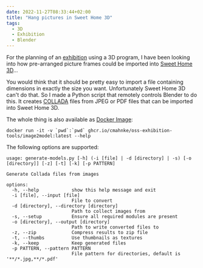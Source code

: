 ```yaml
---
date: 2022-11-27T08:33:44+02:00
title: "Hang pictures in Sweet Home 3D"
tags:
  - 3D
  - Exhibition
  - Blender
---
```


For the planning of an [exhibition](/en/post/wilma-brauner/) using a 3D program, I have been looking into how pre-arranged picture frames could be imported into [Sweet Home 3D](https://www.sweethome3d.com/)...
<!--more-->

You would think that it should be pretty easy to import a file containing dimensions in exactly the size you want. Unfortunately Sweet Home 3D can't do that. So I made a Python script that remotely controls Blender to do this. It creates [COLLADA](https://en.wikipedia.org/wiki/COLLADA) files from JPEG or PDF files that can be imported into Sweet Home 3D.

The whole thing is also available as [Docker Image](https://github.com/cmahnke/oss-exhibition-tools):

```
docker run -it -v `pwd`:`pwd` ghcr.io/cmahnke/oss-exhibition-tools/image2model:latest --help
```

The following options are supported:

```
usage: generate-models.py [-h] (-i [file] | -d [directory] | -s) [-o [directory]] [-z] [-t] [-k] [-p PATTERN]

Generate Collada files from images

options:
  -h, --help            show this help message and exit
  -i [file], --input [file]
                        File to convert
  -d [directory], --directory [directory]
                        Path to collect images from
  -s, --setup           Ensure all required modules are present
  -o [directory], --output [directory]
                        Path to write converted files to
  -z, --zip             Compress results to zip file
  -t, --thumbs          Use thumbnails as textures
  -k, --keep            Keep generated files
  -p PATTERN, --pattern PATTERN
                        File pattern for directories, default is '**/*.jpg,**/*.pdf'

```
